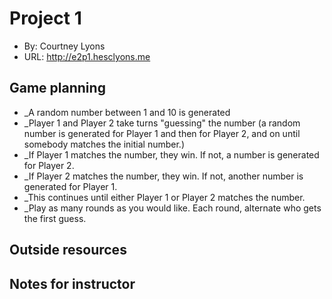 # Project 1
+ By: Courtney Lyons
+ URL: <http://e2p1.hesclyons.me>

## Game planning
+ _A random number between 1 and 10 is generated
+ _Player 1 and Player 2 take turns "guessing" the number (a random number is generated for Player 1 and then for Player 2, and on until somebody matches the initial number.)
+ _If Player 1 matches the number, they win. If not, a number is generated for Player 2.
+ _If Player 2 matches the number, they win. If not, another number is generated for Player 1. 
+ _This continues until either Player 1 or Player 2 matches the number.
+ _Play as many rounds as you would like. Each round, alternate who gets the first guess. 

## Outside resources

## Notes for instructor
